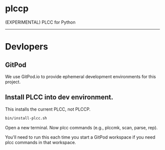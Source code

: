 <!--
SPDX-FileCopyrightText: 2023 plccp developers

SPDX-License-Identifier: GPL-3.0-or-later
-->

# plccp

(EXPERIMENTAL) PLCC for Python


---

# Devlopers

## GitPod

We use GitPod.io to provide ephemeral development environments for this project.

## Install PLCC into dev environment.

This installs the current PLCC, not PLCCP.

```bash
bin/install-plcc.sh
```

Open a new terminal. Now plcc commands (e.g., plccmk, scan, parse, rep).

You'll need to run this each time you start a GitPod workspace if you
need plcc commands in that workspace.
